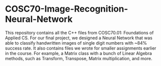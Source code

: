 # COSC70-Image-Recognition-Neural-Network

This repository contains all the C++ files from COSC70.01: Foundations of Applied CS. For our final project, we designed a Neural Network that was able to classify handwritten images of single digit numbers with ~84% success rate. 
It also contains files we wrote for smaller assignments earlier in the course. For example, a Matrix class with a bunch of Linear Algebra methods, such as Transform, Transpose, Matrix multiplication, and more. 
